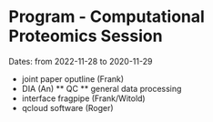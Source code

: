 # Program - Computational Proteomics Session

Dates: from 2022-11-28 to 2020-11-29

* joint paper oputline (Frank)
* DIA (An)
** QC
** general data processing
* interface fragpipe (Frank/Witold)
* qcloud software (Roger)


